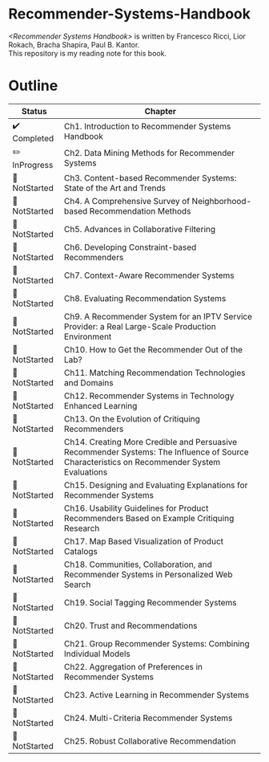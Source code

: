 # Recommender-Systems-Handbook
*\<Recommender Systems Handbook\>* is written by Francesco Ricci, Lior Rokach, Bracha Shapira, Paul B. Kantor.  
This repository is my reading note for this book.


# Outline
| Status | Chapter |
|--------|---------|
| :heavy_check_mark: Completed | Ch1. Introduction to Recommender Systems Handbook |
| :pencil2: InProgress | Ch2. Data Mining Methods for Recommender Systems |
| :pushpin: NotStarted | Ch3. Content-based Recommender Systems: State of the Art and Trends |
| :pushpin: NotStarted | Ch4. A Comprehensive Survey of Neighborhood-based Recommendation Methods |
| :pushpin: NotStarted | Ch5. Advances in Collaborative Filtering |
| :pushpin: NotStarted | Ch6. Developing Constraint-based Recommenders |
| :pushpin: NotStarted | Ch7. Context-Aware Recommender Systems |
| :pushpin: NotStarted | Ch8. Evaluating Recommendation Systems |
| :pushpin: NotStarted | Ch9. A Recommender System for an IPTV Service Provider: a Real Large-Scale Production Environment |
| :pushpin: NotStarted | Ch10. How to Get the Recommender Out of the Lab? |
| :pushpin: NotStarted | Ch11. Matching Recommendation Technologies and Domains |
| :pushpin: NotStarted | Ch12. Recommender Systems in Technology Enhanced Learning |
| :pushpin: NotStarted | Ch13. On the Evolution of Critiquing Recommenders |
| :pushpin: NotStarted | Ch14. Creating More Credible and Persuasive Recommender Systems: The Influence of Source Characteristics on Recommender System Evaluations |
| :pushpin: NotStarted | Ch15. Designing and Evaluating Explanations for Recommender Systems |
| :pushpin: NotStarted | Ch16. Usability Guidelines for Product Recommenders Based on Example Critiquing Research |
| :pushpin: NotStarted | Ch17. Map Based Visualization of Product Catalogs |
| :pushpin: NotStarted | Ch18. Communities, Collaboration, and Recommender Systems in Personalized Web Search |
| :pushpin: NotStarted | Ch19. Social Tagging Recommender Systems |
| :pushpin: NotStarted | Ch20. Trust and Recommendations |
| :pushpin: NotStarted | Ch21. Group Recommender Systems: Combining Individual Models |
| :pushpin: NotStarted | Ch22. Aggregation of Preferences in Recommender Systems |
| :pushpin: NotStarted | Ch23. Active Learning in Recommender Systems |
| :pushpin: NotStarted | Ch24. Multi-Criteria Recommender Systems |
| :pushpin: NotStarted | Ch25. Robust Collaborative Recommendation |
